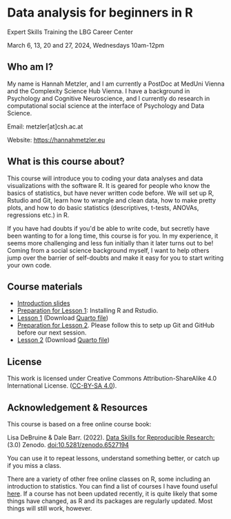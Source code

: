 # Data analysis for beginners in R

Expert Skills Training the LBG Career Center

March 6, 13, 20 and 27, 2024, Wednesdays 10am-12pm

## Who am I?

My name is Hannah Metzler, and I am currently a PostDoc at MedUni Vienna and the Complexity Science Hub Vienna. I have a background in Psychology and Cognitive Neuroscience, and I currently do research in computational social science at the interface of Psychology and Data Science.

Email: metzler[at]csh.ac.at

Website: <https://hannahmetzler.eu>

## What is this course about?

This course will introduce you to coding your data analyses and data visualizations with the software R. It is geared for people who know the basics of statistics, but have never written code before. We will set up R, Rstudio and Git, learn how to wrangle and clean data, how to make pretty plots, and how to do basic statistics (descriptives, t-tests, ANOVAs, regressions etc.) in R.

If you have had doubts if you'd be able to write code, but secretly have been wanting to for a long time, this course is for you. In my experience, it seems more challenging and less fun initially than it later turns out to be! Coming from a social science background myself, I want to help others jump over the barrier of self-doubts and make it easy for you to start writing your own code.

## Course materials

-  [Introduction slides](https://hannahmetzler.eu/R_intro/Course_overview/Overview.html)
- [Preparation for Lesson 1](https://github.com/hannahmetzler/R_intro/blob/main/Lesson_1/lesson1_preparations.md): Installing R and Rstudio. 
-  [Lesson 1](https://hannahmetzler.eu/R_intro/Lesson_1/Lesson1.html) (Download [Quarto file](/Lesson_1/Lesson1.qmd))
- [Preparation for Lesson 2](https://hannahmetzler.eu/R_intro/Lesson_2/Install_Git_GitHub/Git_Github.html). Please follow this to setp up Git and GitHub before our next session.
-  [Lesson 2](https://hannahmetzler.eu/R_intro/Lesson_2/Lesson2.html) (Download [Quarto file](/Lesson_2/Lesson2.qmd))

## License

This work is licensed under Creative Commons Attribution-ShareAlike 4.0 International License. ([CC-BY-SA 4.0](https://creativecommons.org/licenses/by-sa/4.0/)).

## Acknowledgement & Resources

This course is based on a free online course book:

Lisa DeBruine & Dale Barr. (2022). [Data Skills for Reproducible Research:](https://psyteachr.github.io/reprores-v3/index.html) (3.0) Zenodo. <doi:10.5281/zenodo.6527194>

You can use it to repeat lessons, understand something better, or catch up if you miss a class.

There are a variety of other free online classes on R, some including an introduction to statistics. You can find a list of courses I have found useful [here](https://github.com/hannahmetzler/R_intro/blob/main/Resources.md). If a course has not been updated recently, it is quite likely that some things have changed, as R and its packages are regularly updated. Most things will still work, however.
